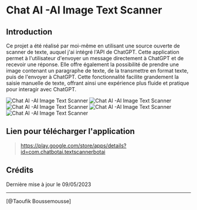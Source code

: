 # Chat AI -AI Image Text Scanner

## Introduction

Ce projet a été réalisé par moi-même en utilisant une source ouverte de scanner de texte, auquel j'ai intégré l'API de ChatGPT. Cette application permet à l'utilisateur d'envoyer un message directement à ChatGPT et de recevoir une réponse. Elle offre également la possibilité de prendre une image contenant un paragraphe de texte, de la transmettre en format texte, puis de l'envoyer à ChatGPT. Cette fonctionnalité facilite grandement la saisie manuelle de texte, offrant ainsi une expérience plus fluide et pratique pour interagir avec ChatGPT.

![Chat AI -AI Image Text Scanner](https://blogger.googleusercontent.com/img/b/R29vZ2xl/AVvXsEiBx2Kt8H1TSE33wixlNcdH8ag9QlFH8DG6GN8kXhbL0YGLbMqldmSxVSM4taY7hbR2knRo0UF2i72B306RnPNY_VIlQoXsjPdFCSrHidSSgn58CXfT-h6gi8rvA_LSpjPqiOn4c4-dTwHGE3hXqWJOHdz6bBddc7uSmDF6aoecaZlGaOTkBRx5OdmBZaix/s320/sc1.png "Chat AI -AI Image Text Scanner")
![Chat AI -AI Image Text Scanner](https://blogger.googleusercontent.com/img/b/R29vZ2xl/AVvXsEhowV2vjubT1TpiUkODr0g13cbECxY6LZNibOr5OC3fyJUHlQHyv7sB8zmHcONJ8LbRjSSoLHuIy4IvIng3R4efehHNc2q9kipNLviht44E_irzs_gsWptEBh2xqMDAzeJ5u0YlrRgKO0hMOUYQ9auGhy3wtUZ367oBAvwHrfnh4GZERXPtM0luJt8d6vju/s900/sc2.png "Chat AI -AI Image Text Scanner")
![Chat AI -AI Image Text Scanner](https://blogger.googleusercontent.com/img/b/R29vZ2xl/AVvXsEgNWArMizRrPL9UKZW0NaF-b9WoPn5d_jcB7onKJLvsfS67boBotNKEMZ-v1AR-0AFD2E_XEKBtZB-b9QFDdVD33LYGccaSdfWtNVVB1jRCp8D026MqLrenT3mLWFcIUAG16ReSYTvqLi2S8KP9XbbW-00UwVjQILVmlWixygKrpmNejRdH7sdrf3oaM5ON/s320/sc3.png "Chat AI -AI Image Text Scanner")
![Chat AI -AI Image Text Scanner](https://blogger.googleusercontent.com/img/b/R29vZ2xl/AVvXsEigqoMngaGwlASeunnZDyjoVMk-pargV7riF4w9YUDyFbp0tPDyGdV2VThJVDzk9_Z4ZlhvPVkFdesEyMn7klg01nQRiRVtzwbF-y3HxNMT0fHyDNgeQ2f39laEUUwb8dnqbsx9dAvo_UIn9XR-2BYjTJpA6hDFxs8j9XNZlEDYavb3R8TlHfylSBAhWVu-/s320/sc4.png "Chat AI -AI Image Text Scanner")
![Chat AI -AI Image Text Scanner](https://blogger.googleusercontent.com/img/b/R29vZ2xl/AVvXsEhQdN9uCdims_z6yagKU5eunhQvMYbj346w1b5XDDnSkaTfvInhLDsvgXWuy9pBRq2YGKj9fl7yLFeVQk6a_32vdVstcE7CVVCdJQUbfHuRQkyWSWxtN_yPJDUn15WgfoaDq67czsVlHgD8rgiJ4r-NMRIDkptHP5WRaGkpsJ7n2IRQopp8BqpHfDD4gMYl/s320/sc5.png "Chat AI -AI Image Text Scanner")



## Lien pour télécharger l'application

> https://play.google.com/store/apps/details?id=com.chatbotai.textscannerbotai

## Crédits

Dernière mise à jour le 09/05/2023

------------------

[@Taoufik Boussemousse]
